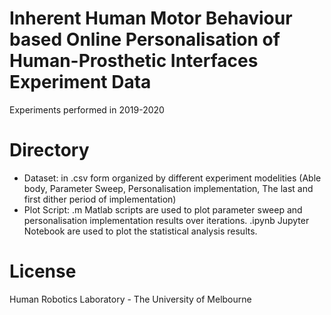 # Inherent Human Motor Behaviour based Online Personalisation of Human-Prosthetic Interfaces Experiment Data
Experiments performed in 2019-2020
# Directory
- Dataset: in .csv form organized by different experiment modelities (Able body, Parameter Sweep, Personalisation implementation, The last and first dither period of implementation)
- Plot Script: .m Matlab scripts are used to plot parameter sweep and personalisation implementation results over iterations. .ipynb Jupyter Notebook are used to plot the statistical analysis results.
# License
Human Robotics Laboratory - The University of Melbourne